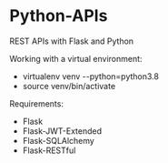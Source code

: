 # Python-APIs
REST APIs with Flask and Python

Working with a virtual environment:
- virtualenv venv --python=python3.8
- source venv/bin/activate

Requirements:
- Flask
- Flask-JWT-Extended
- Flask-SQLAlchemy
- Flask-RESTful
